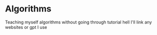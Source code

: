 # Algorithms
Teaching myself algorithms without going through tutorial hell
I'll link any websites or gpt I use
